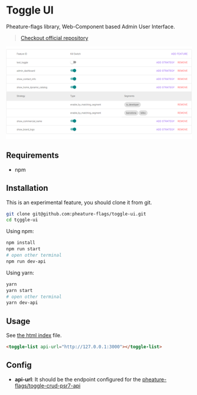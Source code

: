 # Toggle UI

Pheature-flags library, Web-Component based Admin User Interface.

> [Checkout official repository](https://github.com/pheature-flags/toggle-ui)

![Admin dashboard](../assets/web-component-admin.png)

## Requirements

* npm

## Installation

This is an experimental feature, you should clone it from git.

```bash
git clone git@github.com:pheature-flags/toggle-ui.git
cd tçggle-ui
```

Using npm:

```bash
npm install 
npm run start
# open other terminal
npm run dev-api
```

Using yarn:

```bash
yarn 
yarn start
# open other terminal
yarn dev-api
```

## Usage

See [the html index](index.html) file.

```html
<toggle-list api-url="http://127.0.0.1:3000"></toggle-list>
```

## Config

* **api-url**: It should be the endpoint configured for the [pheature-flags/toggle-crud-psr7-api](https://github.com/pheature-flags/toggle-crud-psr7-api)
